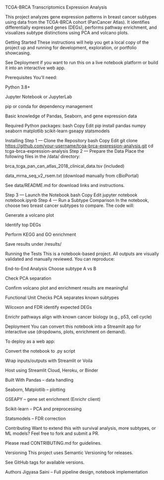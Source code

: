 TCGA-BRCA Transcriptomics Expression Analysis

This project analyzes gene expression patterns in breast cancer subtypes using data from the TCGA-BRCA cohort (PanCancer Atlas). It identifies differentially expressed genes (DEGs), performs pathway enrichment, and visualizes subtype distinctions using PCA and volcano plots.

Getting Started
These instructions will help you get a local copy of the project up and running for development, exploration, or portfolio showcasing.

See Deployment if you want to run this on a live notebook platform or build it into an interactive web app.

Prerequisites
You'll need:

Python 3.8+

Jupyter Notebook or JupyterLab

pip or conda for dependency management

Basic knowledge of Pandas, Seaborn, and gene expression data

Required Python packages:
bash
Copy
Edit
pip install pandas numpy seaborn matplotlib scikit-learn gseapy statsmodels

Installing
Step 1 — Clone the Repository
bash
Copy
Edit
git clone https://github.com/your-username/tcga-brca-expression-analysis.git
cd tcga-brca-expression-analysis
Step 2 — Prepare the Data
Place the following files in the /data/ directory:

brca_tcga_pan_can_atlas_2018_clinical_data.tsv (included)

data_mrna_seq_v2_rsem.txt (download manually from cBioPortal)

See data/README.md for download links and instructions.

Step 3 — Launch the Notebook
bash
Copy
Edit
jupyter notebook notebook.ipynb
Step 4 — Run a Subtype Comparison
In the notebook, choose two breast cancer subtypes to compare. The code will:

Generate a volcano plot

Identify top DEGs

Perform KEGG and GO enrichment

Save results under /results/

Running the Tests
This is a notebook-based project. All outputs are visually validated and manually reviewed. You can reproduce:

End-to-End Analysis
Choose subtype A vs B

Check PCA separation

Confirm volcano plot and enrichment results are meaningful

Functional Unit Checks
PCA separates known subtypes

Wilcoxon and FDR identify expected DEGs

Enrichr pathways align with known cancer biology (e.g., p53, cell cycle)

Deployment
You can convert this notebook into a Streamlit app for interactive use (dropdowns, plots, enrichment on demand).

To deploy as a web app:

Convert the notebook to .py script

Wrap inputs/outputs with Streamlit or Voila

Host using Streamlit Cloud, Heroku, or Binder

Built With
Pandas – data handling

Seaborn, Matplotlib – plotting

GSEAPY – gene set enrichment (Enrichr client)

Scikit-learn – PCA and preprocessing

Statsmodels – FDR correction

Contributing
Want to extend this with survival analysis, more subtypes, or ML models? Feel free to fork and submit a PR.

Please read CONTRIBUTING.md for guidelines.

Versioning
This project uses Semantic Versioning for releases.

See GitHub tags for available versions.

Authors
Jigyasa Saini – Full pipeline design, notebook implementation